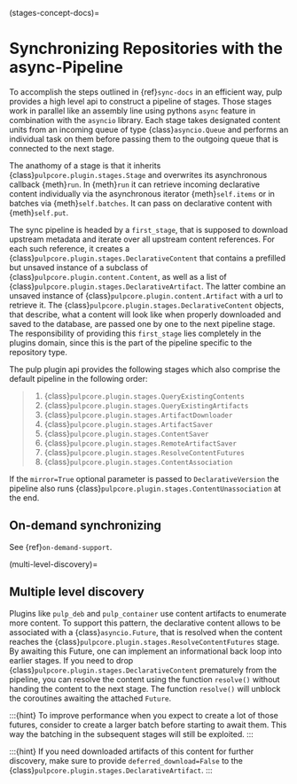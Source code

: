 (stages-concept-docs)=

# Synchronizing Repositories with the async-Pipeline

To accomplish the steps outlined in {ref}`sync-docs` in an efficient way, pulp provides a high
level api to construct a pipeline of stages. Those stages work in parallel like an assembly line
using pythons `async` feature in combination with the `asyncio` library. Each stage takes
designated content units from an incoming queue of type {class}`asyncio.Queue` and performs an
individual task on them before passing them to the outgoing queue that is connected to the next
stage.

The anathomy of a stage is that it inherits {class}`pulpcore.plugin.stages.Stage` and overwrites
its asynchronous callback {meth}`run`.
In {meth}`run` it can retrieve incoming declarative content individually via the asynchronous
iterator {meth}`self.items` or in batches via {meth}`self.batches`.
It can pass on declarative content with {meth}`self.put`.

The sync pipeline is headed by a `first_stage`, that is supposed to download upstream metadata
and iterate over all upstream content references. For each such reference, it creates a
{class}`pulpcore.plugin.stages.DeclarativeContent` that contains a prefilled but unsaved instance
of a subclass of {class}`pulpcore.plugin.content.Content`, as well as a list of
{class}`pulpcore.plugin.stages.DeclarativeArtifact`. The latter combine an unsaved instance of
{class}`pulpcore.plugin.content.Artifact` with a url to retrieve it.
The {class}`pulpcore.plugin.stages.DeclarativeContent` objects, that describe, what a content will
look like when properly downloaded and saved to the database, are passed one by one to the next
pipeline stage.
The responsibility of providing this `first_stage` lies completely in the plugins domain, since
this is the part of the pipeline specific to the repository type.

The pulp plugin api provides the following stages which also comprise the default pipeline in the
following order:

> 1. {class}`pulpcore.plugin.stages.QueryExistingContents`
> 2. {class}`pulpcore.plugin.stages.QueryExistingArtifacts`
> 3. {class}`pulpcore.plugin.stages.ArtifactDownloader`
> 4. {class}`pulpcore.plugin.stages.ArtifactSaver`
> 5. {class}`pulpcore.plugin.stages.ContentSaver`
> 6. {class}`pulpcore.plugin.stages.RemoteArtifactSaver`
> 7. {class}`pulpcore.plugin.stages.ResolveContentFutures`
> 8. {class}`pulpcore.plugin.stages.ContentAssociation`

If the `mirror=True` optional parameter is passed to `DeclarativeVersion` the pipeline also runs
{class}`pulpcore.plugin.stages.ContentUnassociation` at the end.

## On-demand synchronizing

See {ref}`on-demand-support`.

(multi-level-discovery)=

## Multiple level discovery

Plugins like `pulp_deb` and `pulp_container` use content artifacts to enumerate more content.
To support this pattern, the declarative content allows to be associated with a
{class}`asyncio.Future`, that is resolved when the content reaches the
{class}`pulpcore.plugin.stages.ResolveContentFutures` stage.
By awaiting this Future, one can implement an informational back loop into earlier stages.
If you need to drop {class}`pulpcore.plugin.stages.DeclarativeContent` prematurely from the
pipeline, you can resolve the content using the function `resolve()` without handing
the content to the next stage. The function `resolve()` will unblock the coroutines awaiting the
attached `Future`.

:::{hint}
To improve performance when you expect to create a lot of those futures, consider to
create a larger batch before starting to await them. This way the batching in the subsequent
stages will still be exploited.
:::

:::{hint}
If you need downloaded artifacts of this content for further discovery, make sure to
provide `deferred_download=False` to the
{class}`pulpcore.plugin.stages.DeclarativeArtifact`.
:::
